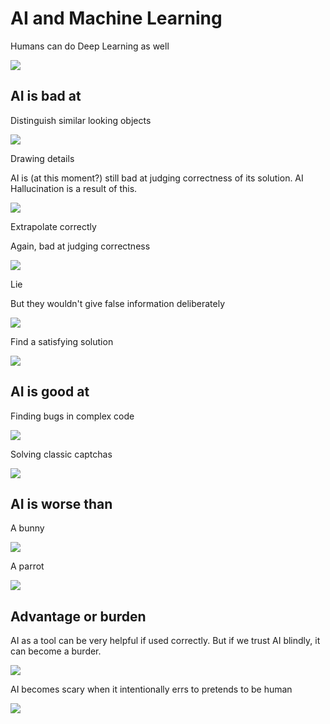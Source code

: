 # AI and Machine Learning

Humans can do Deep Learning as well

![](deep_learning.jpg)

## AI is bad at

Distinguish similar looking objects

![](dog_cupcakes.jpg)

Drawing details

AI is (at this moment?) still bad at judging correctness of its solution.
AI Hallucination is a result of this.  

![](AI_accepting_job.png)

Extrapolate correctly

Again, bad at judging correctness

![](Extrapolating_data.png)

Lie

But they wouldn't give false information deliberately

![](not_a_robot.jpg)

Find a satisfying solution

![](pebcak_fixed.png)

## AI is good at

Finding bugs in complex code

![](bug_captcha.png)

Solving classic captchas

![](ChatGPT_explains_Captchas.jpeg)

## AI is worse than

A bunny

![](ML_vs_bunny.jpeg)

A parrot

![](ML_vs_parrot.jpg)

## Advantage or burden

AI as a tool can be very helpful if used correctly.
But if we trust AI blindly, it can become a burder.

![](making_friends_with_AI.png)

AI becomes scary when it intentionally errs to pretends to be human

![](turing_test.jpeg)